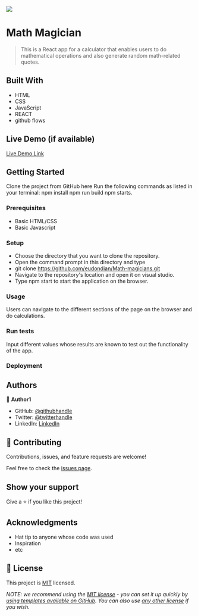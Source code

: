 ![](https://img.shields.io/badge/Microverse-blueviolet)

# Math Magician

> This is a React app for a calculator that enables users to do mathematical operations and also generate random math-related quotes.


## Built With

- HTML
- CSS
- JavaScript
- REACT 
- github flows 

## Live Demo (if available)

[Live Demo Link](https://livedemo.com)


## Getting Started

Clone the project from GitHub here
Run the following commands as listed in your terminal:
npm install
npm run build
npm starts.

### Prerequisites
- Basic HTML/CSS
- Basic Javascript

### Setup
- Choose the directory that you want to clone the repository.
- Open the command prompt in this directory and type 
- git clone https://github.com/eudondian/Math-magicians.git
- Navigate to the repository's location and open it on visual studio.
- Type npm start to start the application on the browser.

### Usage
Users can navigate to the different sections of the page on the browser and do calculations.

### Run tests
Input different values whose results are known to test out the functionality of the app.
### Deployment


## Authors

👤 **Author1**

- GitHub: [@githubhandle](https://github.com/eudondian)
- Twitter: [@twitterhandle](https://twitter.com/eudondian)
- LinkedIn: [LinkedIn](https://www.linkedin.com/in/esther-udondian-186849119/)


## 🤝 Contributing

Contributions, issues, and feature requests are welcome!

Feel free to check the [issues page](../../issues/).

## Show your support

Give a ⭐️ if you like this project!

## Acknowledgments

- Hat tip to anyone whose code was used
- Inspiration
- etc

## 📝 License

This project is [MIT](./LICENSE) licensed.

_NOTE: we recommend using the [MIT license](https://choosealicense.com/licenses/mit/) - you can set it up quickly by [using templates available on GitHub](https://docs.github.com/en/communities/setting-up-your-project-for-healthy-contributions/adding-a-license-to-a-repository). You can also use [any other license](https://choosealicense.com/licenses/) if you wish._
